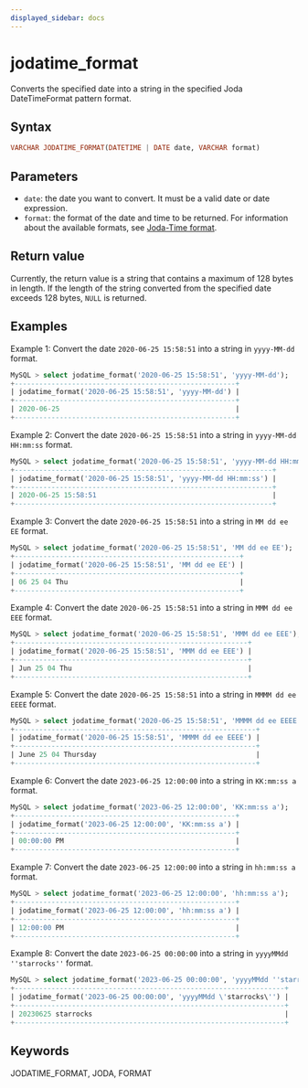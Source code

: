 ```yaml
---
displayed_sidebar: docs
---
```


# jodatime_format



Converts the specified date into a string in the specified Joda DateTimeFormat pattern format.

## Syntax

```Haskell
VARCHAR JODATIME_FORMAT(DATETIME | DATE date, VARCHAR format)
```

## Parameters

- `date`: the date you want to convert. It must be a valid date or date expression.
- `format`: the format of the date and time to be returned. For information about the available formats, see [Joda-Time format](https://joda-time.sourceforge.net/apidocs/org/joda/time/format/DateTimeFormat.html).

## Return value

Currently, the return value is a string that contains a maximum of 128 bytes in length. If the length of the string converted from the specified date exceeds 128 bytes, `NULL` is returned.

## Examples

Example 1: Convert the date `2020-06-25 15:58:51` into a string in `yyyy-MM-dd` format.

```SQL
MySQL > select jodatime_format('2020-06-25 15:58:51', 'yyyy-MM-dd');
+------------------------------------------------------+
| jodatime_format('2020-06-25 15:58:51', 'yyyy-MM-dd') |
+------------------------------------------------------+
| 2020-06-25                                           |
+------------------------------------------------------+
```

Example 2: Convert the date `2020-06-25 15:58:51` into a string in `yyyy-MM-dd HH:mm:ss` format.

```SQL
MySQL > select jodatime_format('2020-06-25 15:58:51', 'yyyy-MM-dd HH:mm:ss');
+---------------------------------------------------------------+
| jodatime_format('2020-06-25 15:58:51', 'yyyy-MM-dd HH:mm:ss') |
+---------------------------------------------------------------+
| 2020-06-25 15:58:51                                           |
+---------------------------------------------------------------+
```

Example 3: Convert the date `2020-06-25 15:58:51` into a string in `MM dd ee EE` format.

```SQL
MySQL > select jodatime_format('2020-06-25 15:58:51', 'MM dd ee EE');
+-------------------------------------------------------+
| jodatime_format('2020-06-25 15:58:51', 'MM dd ee EE') |
+-------------------------------------------------------+
| 06 25 04 Thu                                          |
+-------------------------------------------------------+
```

Example 4: Convert the date `2020-06-25 15:58:51` into a string in `MMM dd ee EEE` format.

```SQL
MySQL > select jodatime_format('2020-06-25 15:58:51', 'MMM dd ee EEE');
+---------------------------------------------------------+
| jodatime_format('2020-06-25 15:58:51', 'MMM dd ee EEE') |
+---------------------------------------------------------+
| Jun 25 04 Thu                                           |
+---------------------------------------------------------+
```

Example 5: Convert the date `2020-06-25 15:58:51` into a string in `MMMM dd ee EEEE` format.

```SQL
MySQL > select jodatime_format('2020-06-25 15:58:51', 'MMMM dd ee EEEE');
+-----------------------------------------------------------+
| jodatime_format('2020-06-25 15:58:51', 'MMMM dd ee EEEE') |
+-----------------------------------------------------------+
| June 25 04 Thursday                                       |
+-----------------------------------------------------------+
```

Example 6: Convert the date `2023-06-25 12:00:00` into a string in `KK:mm:ss a` format.

```SQL
MySQL > select jodatime_format('2023-06-25 12:00:00', 'KK:mm:ss a');
+------------------------------------------------------+
| jodatime_format('2023-06-25 12:00:00', 'KK:mm:ss a') |
+------------------------------------------------------+
| 00:00:00 PM                                          |
+------------------------------------------------------+
```

Example 7: Convert the date `2023-06-25 12:00:00` into a string in `hh:mm:ss a` format.

```SQL
MySQL > select jodatime_format('2023-06-25 12:00:00', 'hh:mm:ss a');
+------------------------------------------------------+
| jodatime_format('2023-06-25 12:00:00', 'hh:mm:ss a') |
+------------------------------------------------------+
| 12:00:00 PM                                          |
+------------------------------------------------------+
```

Example 8: Convert the date `2023-06-25 00:00:00` into a string in `yyyyMMdd ''starrocks''` format.

```SQL
MySQL > select jodatime_format('2023-06-25 00:00:00', 'yyyyMMdd ''starrocks''');
+------------------------------------------------------------------+
| jodatime_format('2023-06-25 00:00:00', 'yyyyMMdd \'starrocks\'') |
+------------------------------------------------------------------+
| 20230625 starrocks                                               |
+------------------------------------------------------------------+
```

## Keywords

JODATIME_FORMAT, JODA, FORMAT